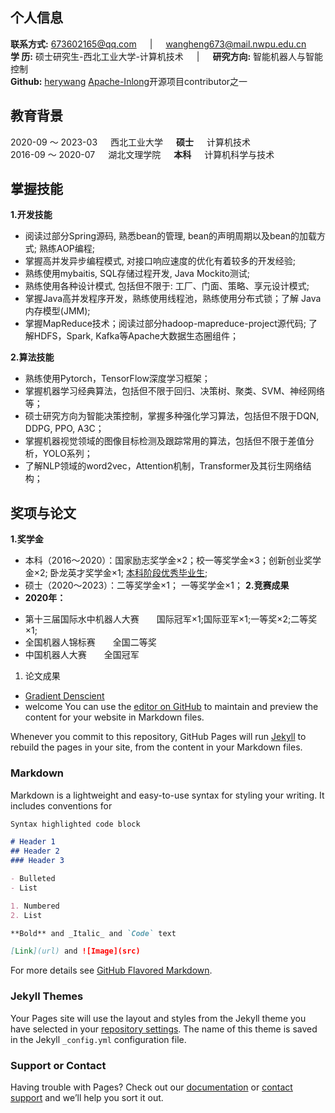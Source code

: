 
## 个人信息
**联系方式:** 673602165@qq.com&ensp;&ensp;&ensp;|&ensp;&ensp;&ensp;wangheng673@mail.nwpu.edu.cn  
**学   历:** 硕士研究生-西北工业大学-计算机技术&ensp;&ensp;&ensp;|&ensp;&ensp;&ensp;**研究方向:** 智能机器人与智能控制  
**Github:** [herywang](https://github.com/herywang) [Apache-Inlong](https://inlong.apache.org/)开源项目contributor之一

## 教育背景

2020-09 ～ 2023-03&ensp;&ensp;&ensp;西北工业大学&ensp;&ensp;&ensp;**硕士**&ensp;&ensp;&ensp;计算机技术  
2016-09 ～ 2020-07&ensp;&ensp;&ensp;湖北文理学院&ensp;&ensp;&ensp;**本科**&ensp;&ensp;&ensp;计算机科学与技术

## 掌握技能

**1.开发技能**
* 阅读过部分Spring源码, 熟悉bean的管理, bean的声明周期以及bean的加载方式; 熟练AOP编程;
* 掌握高并发异步编程模式, 对接口响应速度的优化有着较多的开发经验;
* 熟练使用mybaitis, SQL存储过程开发, Java Mockito测试;
* 熟练使用各种设计模式, 包括但不限于: 工厂、门面、策略、享元设计模式;
* 掌握Java高并发程序开发，熟练使用线程池，熟练使用分布式锁；了解 Java内存模型(JMM);
* 掌握MapReduce技术；阅读过部分hadoop-mapreduce-project源代码; 了解HDFS，Spark, Kafka等Apache大数据生态圈组件；

**2.算法技能**
* 熟练使用Pytorch，TensorFlow深度学习框架；
* 掌握机器学习经典算法，包括但不限于回归、决策树、聚类、SVM、神经网络等；
* 硕士研究方向为智能决策控制，掌握多种强化学习算法，包括但不限于DQN, DDPG, PPO, A3C；
* 掌握机器视觉领域的图像目标检测及跟踪常用的算法，包括但不限于差值分析，YOLO系列；
* 了解NLP领域的word2vec，Attention机制，Transformer及其衍生网络结构；
  
## 奖项与论文

**1.奖学金**
   * 本科（2016～2020）：国家励志奖学金×2；校一等奖学金×3；创新创业奖学金×2; 卧龙英才奖学金×1; [本科阶段优秀毕业生](http://www.hbuas.edu.cn/info/1041/8017.htm);
   * 硕士（2020～2023）：二等奖学金×1； 一等奖学金×1；
**2.竞赛成果**
* **2020年：**
+ 第十三届国际水中机器人大赛&ensp;&ensp;&ensp;&ensp;国际冠军×1;国际亚军×1;一等奖×2;二等奖×1;
+ 全国机器人锦标赛&ensp;&ensp;&ensp;&ensp;全国二等奖
+ 中国机器人大赛&ensp;&ensp;&ensp;&ensp;全国冠军
  
1. 论文成果

* [Gradient Denscient](./gradient.md)
* welcome
You can use the [editor on GitHub](https://github.com/deepBrainWH/deepBrainWH.github.io/edit/master/index.md) to maintain and preview the content for your website in Markdown files.

Whenever you commit to this repository, GitHub Pages will run [Jekyll](https://jekyllrb.com/) to rebuild the pages in your site, from the content in your Markdown files.

### Markdown

Markdown is a lightweight and easy-to-use syntax for styling your writing. It includes conventions for

```markdown
Syntax highlighted code block

# Header 1
## Header 2
### Header 3

- Bulleted
- List

1. Numbered
2. List

**Bold** and _Italic_ and `Code` text

[Link](url) and ![Image](src)
```

For more details see [GitHub Flavored Markdown](https://guides.github.com/features/mastering-markdown/).

### Jekyll Themes

Your Pages site will use the layout and styles from the Jekyll theme you have selected in your [repository settings](https://github.com/deepBrainWH/deepBrainWH.github.io/settings). The name of this theme is saved in the Jekyll `_config.yml` configuration file.

### Support or Contact

Having trouble with Pages? Check out our [documentation](https://help.github.com/categories/github-pages-basics/) or [contact support](https://github.com/contact) and we’ll help you sort it out.
